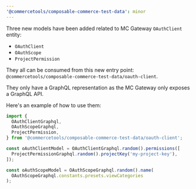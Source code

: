 ```yaml
---
'@commercetools/composable-commerce-test-data': minor
---
```


Three new models have been added related to MC Gateway `OAuthClient` entity:

- `OAuthClient`
- `OAuthScope`
- `ProjectPermission`

They all can be consumed from this new entry point: `@commercetools/composable-commerce-test-data/oauth-client`.

They only have a GraphQL representation as the MC Gateway only exposes a GraphQL API.

Here's an example of how to use them:

```ts
import {
  OAuthClientGraphql,
  OAuthScopeGraphql,
  ProjectPermission,
} from '@commercetools/composable-commerce-test-data/oauth-client';

const oAuthClientModel = OAuthClientGraphql.random().permissions([
  ProjectPermissionGraphql.random().projectKey('my-project-key'),
]);

const oAuthScopeModel = OAuthScopeGraphql.random().name(
  OAuthScopeGraphql.constants.presets.viewCategories
);
```
